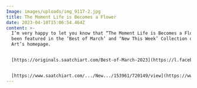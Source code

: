 ```yaml
---
Image: images/uploads/img_9117-2.jpg
title: The Moment Life is Becomes a Flower
date: 2023-04-18T15:06:54.464Z
content: >-
  I’m very happy to let you know that “The Moment Life is Becomes a Flower”has
  been featured in the ‘Best of March’ and ‘New This Week’ Collection on Saatchi
  Art’s homepage.


  [https://originals.saatchiart.com/Best-of-March-2023](https://l.facebook.com/l.php?u=https%3A%2F%2Foriginals.saatchiart.com%2FBest-of-March-2023%3Ffbclid%3DIwAR2m8XZdQ0iqy_YmRuT7vZVYFfWboaBoQItkC6ezdn3XOcklF6IVRQ3B1pg&h=AT2ZrUdDGZQ95bG8mH-Yy8M-kVFMZYVmCySYsioij7juEjopSxLOAO_zRxRrcdhT2D-ANczeFirne6CLtt2fw7e1EW8BYTkn0x1ge-8IKYtMG0EaxR2GVKiIflrP-_sc4eNyz0Fl6Q&__tn__=-UK-R&c[0]=AT1GsSDB02rrIpfuFeHO3ymWklF53hJ2z_VS-Y23bMIvWNgAHoLLM8lEVRQjz-pnm7lJJxVPMDkLc0853WoyU4clKIBH30PWPDtvB50tgV3LqpcfKJru5PTmsLHTlfscC-yRi8SsnJ93pAK2ViqlYoF2uyqSmbfqEWXSrt0NXnUmqlnJX8SR)


  [https://www.saatchiart.com/.../New.../153961/720149/view](https://www.saatchiart.com/art-collection/New-This-Week-03-06-2023/153961/720149/view?fbclid=IwAR2w1093O7dzsks3jyqLKrDoD12Lgpisz7sqS2z4Pt-GUpNjWIpbuDioXO8)
---
```

